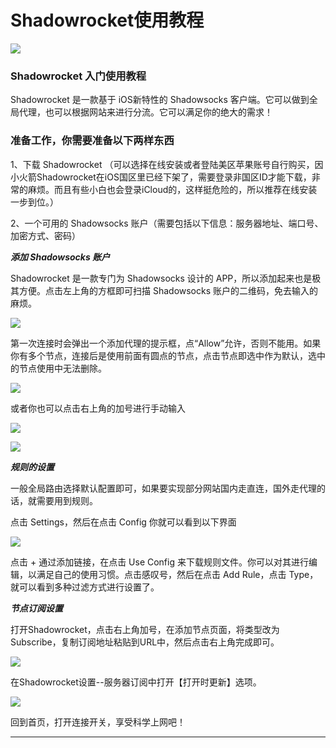 # Shadowrocket使用教程

[![](https://raw.githubusercontent.com/Gitgle/Gitgle.GitHub.io/master/assets/images/xhj.jpg)](https://i.shadowrocket.org/)

### Shadowrocket 入门使用教程

Shadowrocket 是一款基于 iOS新特性的 Shadowsocks 客户端。它可以做到全局代理，也可以根据网站来进行分流。它可以满足你的绝大的需求！

### 准备工作，你需要准备以下两样东西

1、下载 Shadowrocket （可以选择在线安装或者登陆美区苹果账号自行购买，因小火箭Shadowrocket在iOS国区里已经下架了，需要登录非国区ID才能下载，非常的麻烦。而且有些小白也会登录iCloud的，这样挺危险的，所以推荐在线安装一步到位。）

2、一个可用的 Shadowsocks 账户（需要包括以下信息：服务器地址、端口号、加密方式、密码）

***添加 Shadowsocks 账户***

Shadowrocket 是一款专门为 Shadowsocks 设计的 APP，所以添加起来也是极其方便。点击左上角的方框即可扫描 Shadowsocks 账户的二维码，免去输入的麻烦。

![](https://raw.githubusercontent.com/Gitgle/Gitgle.GitHub.io/master/assets/images/s1.png)

第一次连接时会弹出一个添加代理的提示框，点“Allow”允许，否则不能用。如果你有多个节点，连接后是使用前面有圆点的节点，点击节点即选中作为默认，选中的节点使用中无法删除。

![](https://raw.githubusercontent.com/Gitgle/Gitgle.GitHub.io/master/assets/images/s02.png)

或者你也可以点击右上角的加号进行手动输入

![](https://raw.githubusercontent.com/Gitgle/Gitgle.GitHub.io/master/assets/images/s2.png)

![](https://raw.githubusercontent.com/Gitgle/Gitgle.GitHub.io/master/assets/images/s3.png)

***规则的设置***

一般全局路由选择默认配置即可，如果要实现部分网站国内走直连，国外走代理的话，就需要用到规则。

点击 Settings，然后在点击 Config 你就可以看到以下界面

![](https://raw.githubusercontent.com/Gitgle/Gitgle.GitHub.io/master/assets/images/s4.png)

点击 + 通过添加链接，在点击 Use Config 来下载规则文件。你可以对其进行编辑，以满足自己的使用习惯。点击感叹号，然后在点击 Add Rule，点击 Type，就可以看到多种过滤方式进行设置了。

***节点订阅设置***

打开Shadowrocket，点击右上角加号，在添加节点页面，将类型改为Subscribe，复制订阅地址粘贴到URL中，然后点击右上角完成即可。

![](https://raw.githubusercontent.com/Gitgle/Gitgle.GitHub.io/master/assets/images/s5.JPG)

在Shadowrocket设置--服务器订阅中打开【打开时更新】选项。

![](https://raw.githubusercontent.com/Gitgle/Gitgle.GitHub.io/master/assets/images/s6.png)

回到首页，打开连接开关，享受科学上网吧！

<hr>
